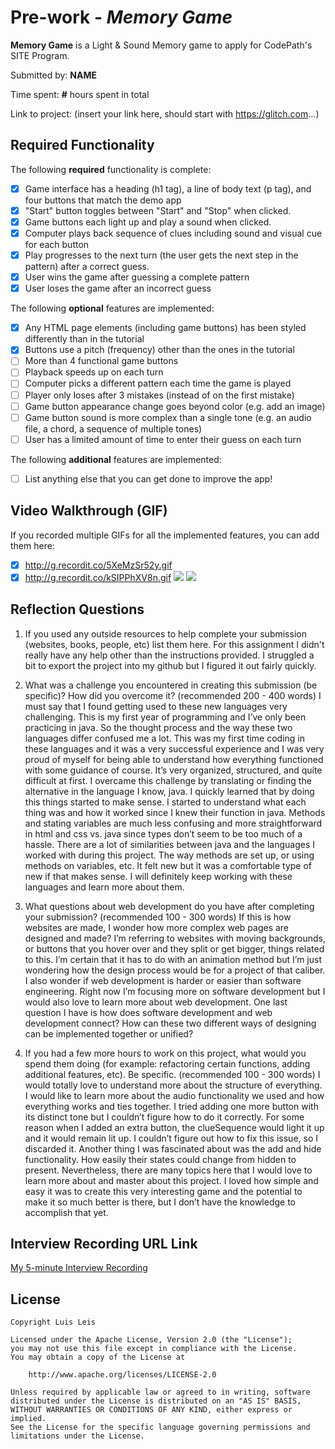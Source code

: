# Pre-work - *Memory Game*

**Memory Game** is a Light & Sound Memory game to apply for CodePath's SITE Program. 

Submitted by: **NAME**

Time spent: **#** hours spent in total

Link to project: (insert your link here, should start with https://glitch.com...)

## Required Functionality

The following **required** functionality is complete:

* [x] Game interface has a heading (h1 tag), a line of body text (p tag), and four buttons that match the demo app
* [x] "Start" button toggles between "Start" and "Stop" when clicked. 
* [x] Game buttons each light up and play a sound when clicked. 
* [x] Computer plays back sequence of clues including sound and visual cue for each button
* [x] Play progresses to the next turn (the user gets the next step in the pattern) after a correct guess. 
* [x] User wins the game after guessing a complete pattern
* [x] User loses the game after an incorrect guess

The following **optional** features are implemented:

* [x] Any HTML page elements (including game buttons) has been styled differently than in the tutorial
* [x] Buttons use a pitch (frequency) other than the ones in the tutorial
* [ ] More than 4 functional game buttons
* [ ] Playback speeds up on each turn
* [ ] Computer picks a different pattern each time the game is played
* [ ] Player only loses after 3 mistakes (instead of on the first mistake)
* [ ] Game button appearance change goes beyond color (e.g. add an image)
* [ ] Game button sound is more complex than a single tone (e.g. an audio file, a chord, a sequence of multiple tones)
* [ ] User has a limited amount of time to enter their guess on each turn

The following **additional** features are implemented:

- [ ] List anything else that you can get done to improve the app!

## Video Walkthrough (GIF)

If you recorded multiple GIFs for all the implemented features, you can add them here:
* [x] http://g.recordit.co/5XeMzSr52y.gif
* [x] http://g.recordit.co/kSIPPhXV8n.gif
![](gif3-link-here)
![](gif4-link-here)

## Reflection Questions
1. If you used any outside resources to help complete your submission (websites, books, people, etc) list them here. 
For this assignment I didn't really have any help other than the instructions provided. I struggled a bit to export the project into my github but I figured it out fairly quickly.

2. What was a challenge you encountered in creating this submission (be specific)? How did you overcome it? (recommended 200 - 400 words) 
I must say that I found getting used to these new languages very challenging. This is my first year of programming and I’ve only been practicing in java. So the thought process and the way these two languages differ confused me a lot. This was my first time coding in these languages and it was a very successful experience and I was very proud of myself for being able to understand how everything functioned with some guidance of course. It’s very organized, structured, and quite difficult at first. I overcame this challenge by translating or finding the alternative in the language I know, java. I quickly learned that by doing this things started to make sense. I started to understand what each thing was and how it worked since I knew their function in java. Methods and stating variables are much less confusing and more straightforward in html and css vs. java since types don’t seem to be too much of a hassle. There are a lot of similarities between java and the languages I worked with during this project. The way methods are set up, or using methods on variables, etc. It felt new but it was a comfortable type of new if that makes sense. I will definitely keep working with these languages and learn more about them. 

3. What questions about web development do you have after completing your submission? (recommended 100 - 300 words) 
If this is how websites are made, I wonder how more complex web pages are designed and made? I’m referring to websites with moving backgrounds, or buttons that you hover over and they split or get bigger, things related to this. I’m certain that it has to do with an animation method but I’m just wondering how the design process would be for a project of that caliber. I also wonder if web development is harder or easier than software engineering. Right now I’m focusing more on software development but I would also love to learn more about web development. One last question I have is how does software development and web development connect? How can these two different ways of designing can be implemented together or unified?

4. If you had a few more hours to work on this project, what would you spend them doing (for example: refactoring certain functions, adding additional features, etc). Be specific. (recommended 100 - 300 words) 
I would totally love to understand more about the structure of everything. I would like to learn more about the audio functionality we used and how everything works and ties together. I tried adding one more button with its distinct tone but I couldn’t figure how to do it correctly. For some reason when I added an extra button, the clueSequence would light it up and it would remain lit up. I couldn’t figure out how to fix this issue, so I discarded it. Another thing I was fascinated about was the add and hide functionality. How easily their states could change from hidden to present. Nevertheless, there are many topics here that I would love to learn more about and master about this project. I loved how simple and easy it was to create this very interesting game and the potential to make it so much better is there, but I don’t have the knowledge to accomplish that yet. 



## Interview Recording URL Link

[My 5-minute Interview Recording](your-link-here)


## License

    Copyright Luis Leis 

    Licensed under the Apache License, Version 2.0 (the "License");
    you may not use this file except in compliance with the License.
    You may obtain a copy of the License at

        http://www.apache.org/licenses/LICENSE-2.0

    Unless required by applicable law or agreed to in writing, software
    distributed under the License is distributed on an "AS IS" BASIS,
    WITHOUT WARRANTIES OR CONDITIONS OF ANY KIND, either express or implied.
    See the License for the specific language governing permissions and
    limitations under the License.
